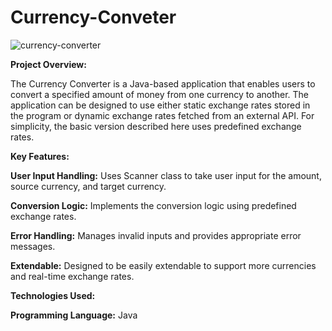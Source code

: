 # Currency-Conveter
![currency-converter](https://github.com/user-attachments/assets/68823a7f-c422-4085-b9a9-b6faaec4bdc8)


**Project Overview:**

The Currency Converter is a Java-based application that enables users to convert a specified amount of money from one currency to another. The application can be designed to use either static exchange rates stored in the program or dynamic exchange rates fetched from an external API. For simplicity, the basic version described here uses predefined exchange rates.

**Key Features:**

**User Input Handling:** Uses Scanner class to take user input for the amount, source currency, and target currency.

**Conversion Logic:** Implements the conversion logic using predefined exchange rates.

**Error Handling:** Manages invalid inputs and provides appropriate error messages.

**Extendable:** Designed to be easily extendable to support more currencies and real-time exchange rates.

**Technologies Used:**

**Programming Language:** Java

